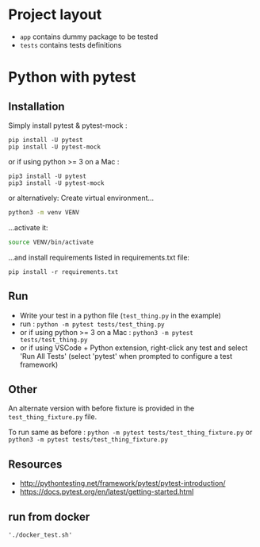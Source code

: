 # Project layout

- `app` contains dummy package to be tested 
- `tests` contains tests definitions 

# Python with pytest


## Installation
Simply install pytest & pytest-mock :
```
pip install -U pytest
pip install -U pytest-mock
```
or if using python >= 3 on a Mac :
```
pip3 install -U pytest
pip3 install -U pytest-mock
```

or alternatively:
Create virtual environment...
```bash
python3 -m venv VENV
```
...activate it:
```bash
source VENV/bin/activate
```
...and install requirements listed in requirements.txt file:
```
pip install -r requirements.txt
```

## Run
 - Write your test in a python file (```test_thing.py``` in the example)
 - run : ```python -m pytest tests/test_thing.py```
 - or if using python >= 3 on a Mac : ```python3 -m pytest tests/test_thing.py```
 - or if using VSCode + Python extension, right-click any test and select 'Run All Tests' (select 'pytest' when prompted to configure a test framework)

## Other
An alternate version with before fixture is provided in the ```test_thing_fixture.py``` file.

To run same as before :
```python -m pytest tests/test_thing_fixture.py``` or ```python3 -m pytest tests/test_thing_fixture.py```

## Resources

 - <http://pythontesting.net/framework/pytest/pytest-introduction/>
 - <https://docs.pytest.org/en/latest/getting-started.html>

## run from docker

 ```
 './docker_test.sh'
 ```
